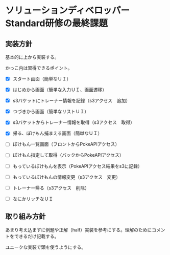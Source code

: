 # ソリューションディベロッパーStandard研修の最終課題

## 実装方針
基本的に上から実装する。

かっこ内は習得できるポイント。
- [x] スタート画面（簡単なＵＩ）
- [x] はじめから画面（簡単な入力ＵＩ、画面遷移）
- [x] s3バケットにトレーナー情報を記録（s3アクセス　追加）
- [x] つづきから画面（簡単なリストＵＩ）
- [x] s3バケットからトレーナー情報を取得（s3アクセス　取得）
- [x] 帰る、ぽけもん捕まえる画面（簡単なＵＩ）
- [ ] ぽけもん一覧画面（フロントからPokeAPIアクセス）
- [ ] ぽけもん指定して取得（バックからPokeAPIアクセス）
- [ ] もっているぽけもんを表示（PokeAPIアクセス結果をs3に記録）
- [ ] もっているぽけもんの情報変更（s3アクセス　変更）
- [ ] トレーナー帰る（s3アクセス　削除）
- [ ] なにかリッチなＵＩ


## 取り組み方針
あまり考え込まずに例題や正解（half）実装を参考にする。理解のためにコメントをできるだけ記載する。

ユニークな実装で頭を使うようにする。